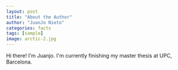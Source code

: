 ```yaml
---
layout: post
title: "About the Author"
author: "JuanJo Nieto"
categories: facts
tags: [sample]
image: arctic-2.jpg
---
```


Hi there! I'm Juanjo. I'm currently finishing my master thesis at UPC, Barcelona.
